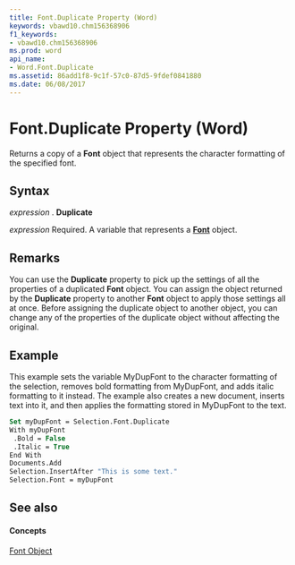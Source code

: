 ```yaml
---
title: Font.Duplicate Property (Word)
keywords: vbawd10.chm156368906
f1_keywords:
- vbawd10.chm156368906
ms.prod: word
api_name:
- Word.Font.Duplicate
ms.assetid: 86add1f8-9c1f-57c0-87d5-9fdef0841880
ms.date: 06/08/2017
---
```



# Font.Duplicate Property (Word)

Returns a copy of a **Font** object that represents the character formatting of the specified font.

## Syntax

 _expression_ . **Duplicate**

 _expression_ Required. A variable that represents a **[Font](Word.Font.md)** object.


## Remarks

You can use the  **Duplicate** property to pick up the settings of all the properties of a duplicated **Font** object. You can assign the object returned by the **Duplicate** property to another **Font** object to apply those settings all at once. Before assigning the duplicate object to another object, you can change any of the properties of the duplicate object without affecting the original.


## Example

This example sets the variable MyDupFont to the character formatting of the selection, removes bold formatting from MyDupFont, and adds italic formatting to it instead. The example also creates a new document, inserts text into it, and then applies the formatting stored in MyDupFont to the text.


```vb
Set myDupFont = Selection.Font.Duplicate 
With myDupFont 
 .Bold = False 
 .Italic = True 
End With 
Documents.Add 
Selection.InsertAfter "This is some text." 
Selection.Font = myDupFont
```


## See also


#### Concepts


[Font Object](Word.Font.md)


